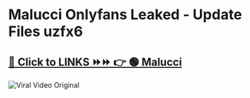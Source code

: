 
 # Malucci Onlyfans Leaked - Update Files uzfx6

## <h2><a href="https://clipsfans.com/Malucci&ref=git">🔗 Click to LINKS ⏩⏩ 👉 🟢 Malucci </a></h2>

<a href="https://clipsfans.com/Malucci&ref=git" rel="nofollow" data-target="animated-image.originalLink"><img src="https://i.ibb.co.com/xMMVF88/686577567.gif" alt="Viral Video Original" style="max-width: 100%; display: inline-block;" data-target="animated-image.originalImage"></a>

